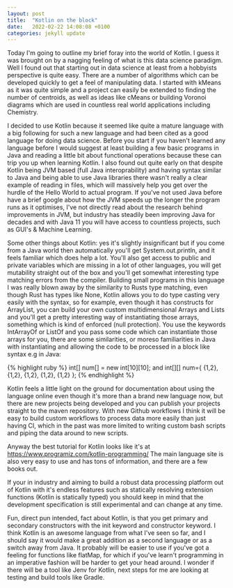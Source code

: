 ```yaml
---
layout: post
title:  "Kotlin on the block"
date:   2022-02-22 14:08:08 +0100
categories: jekyll update
---
```

Today I'm going to outline my brief foray into the world of Kotlin. I guess it was brought on by a nagging feeling of what is this data science paradigm. Well I found out that starting out in data science at least from a hobbyists perspective is quite easy. There are a number of algorithms which can be developed quickly to get a feel of manipulating data. I started with kMeans as it was quite simple and a project can easily be extended to finding the number of centroids, as well as ideas like cMeans or building Voronoi diagrams which are used in countless real world applications including Chemistry.

I decided to use Kotlin because it seemed like quite a mature language with a big following for such a new language and had been cited as a good language for doing data science. Before you start if you haven't learned any language before I would suggest at least building a few basic programs in Java and reading a little bit about functional operations because these can trip you up when learning Kotlin. I also found out quite early on that despite Kotlin being JVM based (full Java interoprability) and having syntax similar to Java and being able to use Java libraries there wasn't really a clear example of reading in files, which will massively help you get over the hurdle of the Hello World to actual program. If you've not used Java before have a brief google about how the JVM speeds up the longer the program runs as it optimises, I've not directly read about the research behind improvements in JVM, but industry has steadily been improving Java for decades and with Java 11 you will have access to countless projects, such as GUI's & Machine Learning.

Some other things about Kotlin: yes it's slightly insignificant but if you come from a Java world then automatically you'll get System.out.println, and it feels familiar which does help a lot. You'll also get access to public and private variables which are missing in a lot of other languages, you will get mutability straight out of the box and you'll get somewhat interesting type matching errors from the compiler. Building small programs in this language I was really blown away by the similarity to Rusts type matching, even though Rust has types like None, Kotlin allows you to do type casting very easily with the <Int> syntax, so for example, even though it has constructs for ArrayList, you can build your own custom multidimensional Arrays and Lists and you'll get a pretty interesting way of instantiating those arrays, something which is kind of enforced (null protection). You use the keywords IntArrayOf or ListOf and you pass some code which can instantiate those arrays for you, there are some similarities, or moreso familiarities in Java with instantiating and allowing the code to be processed in a block like syntax e.g in Java:

{% highlight ruby %}
int[] num[] = new int[10][10]; and
int[][] num={ {1,2}, {1,2}, {1,2}, {1,2}, {1,2} }; 
{% endhighlight %}

Kotlin feels a little light on the ground for documentation about using the language online even though it's more than a brand new language now, but there are new projects being developed and you can publish your projects straight to the maven repository. With new Github workflows I think it will be easy to build custom workflows to process data more easily than just having CI, which in the past was more limited to writing custom bash scripts and piping the data around to new scripts.

Anyway the best tutorial for Kotlin looks like it's at https://www.programiz.com/kotlin-programming/
The main language site is also very easy to use and has tons of information, and there are a few books out.

If your in industry and aiming to build a robust data processing platform out of Kotlin with it's endless features such as statically resolving extension functions (Kotlin is statically typed) you should keep in mind that the development specification is still experimental and can change at any time.

Fun, direct pun intended, fact about Kotlin, is that you get primary and secondary constructors with the init keyword and constructor keyword. I think Kotlin is an awesome language from what I've seen so far, and I should say it would make a great addition as a second language or as a switch away from Java. It probably will be easier to use if you've got a feeling for functions like flatMap, for which if you've learn't programming in an imperative fashion will be harder to get your head around. I wonder if there will be a tool like Jenv for Kotlin, next steps for me are looking at testing and build tools like Gradle.